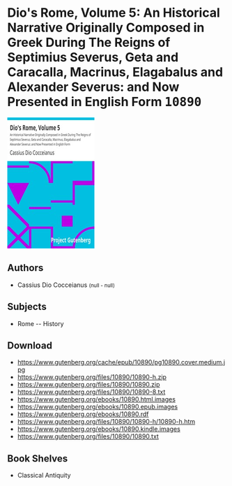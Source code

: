 # Dio's Rome, Volume 5: An Historical Narrative Originally Composed in Greek During The Reigns of Septimius Severus, Geta and Caracalla, Macrinus, Elagabalus and Alexander Severus: and Now Presented in English Form <kbd>10890</kbd>

![](./cover.medium.jpg "")

## Authors


 - Cassius Dio Cocceianus <small>(null - null)</small>

## Subjects


 - Rome -- History

## Download


 - https://www.gutenberg.org/cache/epub/10890/pg10890.cover.medium.jpg
 - https://www.gutenberg.org/files/10890/10890-h.zip
 - https://www.gutenberg.org/files/10890/10890.zip
 - https://www.gutenberg.org/files/10890/10890-8.txt
 - https://www.gutenberg.org/ebooks/10890.html.images
 - https://www.gutenberg.org/ebooks/10890.epub.images
 - https://www.gutenberg.org/ebooks/10890.rdf
 - https://www.gutenberg.org/files/10890/10890-h/10890-h.htm
 - https://www.gutenberg.org/ebooks/10890.kindle.images
 - https://www.gutenberg.org/files/10890/10890.txt

## Book Shelves


 - Classical Antiquity
